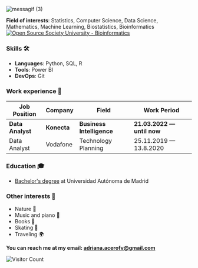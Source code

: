 
![messagif (3)](https://user-images.githubusercontent.com/91780726/205495218-11ae604c-43e0-4be6-b4a6-b82f4176dd98.gif)

**Field of interests**: Statistics, Computer Science, Data Science, Mathematics, Machine Learning, Biostatistics, Bioinformatics [![Open Source Society University - Bioinformatics ](https://img.shields.io/badge/OSSU-bioinformatics-blue.svg)](https://github.com/open-source-society/bioinformatics)


### Skills 🛠️
- **Languages**: Python, SQL, R
- **Tools**: Power BI
- **DevOps**: Git

### Work experience 👔
| Job Position                 | Company            | Field                        | Work Period                |
| ---------------------------- | ------------------ | ---------------------------- | -------------------------- |
| **Data Analyst**                | **Konecta**    | **Business Intelligence**                   | **21.03.2022 — until now** |
| Data Analyst     | Vodafone     | Technology Planning        | 25.11.2019 — 13.8.2020    |


### Education 🎓
- [Bachelor's degree](https://github.com/AdrianaAceroFV/AdrianaAceroFV/files/10148742/title.pdf)
 at Universidad Autónoma de Madrid

### Other interests 👀
- Nature :seedling:
- Music and piano :musical_keyboard:
- Books :book:
- Skating :ski:
- Traveling :earth_africa:

**You can reach me at my email: adriana.acerofv@gmail.com**

![Visitor Count](https://profile-counter.glitch.me/{AdrianaAceroFV}/count.svg)
